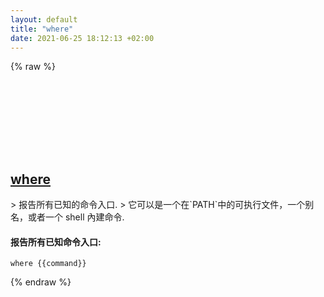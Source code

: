 ```yaml
---
layout: default
title: "where"
date: 2021-06-25 18:12:13 +02:00
---
```

{% raw %}
<h2 id="where">
  <a href="/zh/common/where.html">where</a> <a href="#where"><svg class="icon">
    <use href="/assets/images/unicode_sprite.svg#link" />
  </svg></a>
</h2>
> 报告所有已知的命令入口.
> 它可以是一个在`PATH`中的可执行文件，一个别名，或者一个 shell 內建命令.

#### 报告所有已知命令入口:
```shell
where {{command}}
```
{% endraw %}